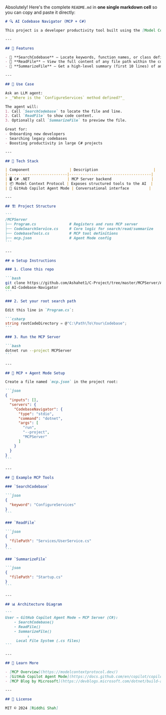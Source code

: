Absolutely! Here's the complete `README.md` in **one single markdown cell** so you can copy and paste it directly:

````markdown
# 🔍 AI Codebase Navigator (MCP + C#)

This project is a developer productivity tool built using the [Model Context Protocol (MCP)](https://modelcontextprotocol.dev), designed to let AI assistants interact with a local C# codebase through structured tools. It enables intelligent codebase exploration via search, file reading, and basic summarization — ideal for integrating with tools like **GitHub Copilot Agent Mode**.

---

## 🚀 Features

- 🔎 **SearchCodebase** — Locate keywords, function names, or class definitions across `.cs` files.
- 📂 **ReadFile** — View the full content of any file path within the codebase.
- 🧠 **SummarizeFile** — Get a high-level summary (first 10 lines) of any C# file.

---

## 🧠 Use Case

Ask an LLM agent:  
> _"Where is the `ConfigureServices` method defined?"_

The agent will:
1. Call `SearchCodebase` to locate the file and line.
2. Call `ReadFile` to show code content.
3. Optionally call `SummarizeFile` to preview the file.

Great for:
- Onboarding new developers
- Searching legacy codebases
- Boosting productivity in large C# projects

---

## 🧰 Tech Stack

| Component                  | Description                         |
|---------------------------|-------------------------------------|
| 🖥️ C# .NET                 | MCP Server backend                  |
| 📦 Model Context Protocol | Exposes structured tools to the AI  |
| 🤖 GitHub Copilot Agent Mode | Conversational interface         |

---

## 🏗️ Project Structure

```
/MCPServer
├── Program.cs               # Registers and runs MCP server
├── CodeSearchService.cs     # Core logic for search/read/summarize
├── CodebaseTools.cs         # MCP tool definitions
├── mcp.json                 # Agent Mode config
```

---

## ⚙️ Setup Instructions

### 1. Clone this repo

```bash
git clone https://github.com/Ashahet1/C-Project/tree/master/MCPServer/AICodeNavigator.git
cd AI-Codebase-Navigator
```

### 2. Set your root search path

Edit this line in `Program.cs`:

```csharp
string rootCodeDirectory = @"C:\Path\To\Your\Codebase";
```

### 3. Run the MCP Server

```bash
dotnet run --project MCPServer
```

---

## 🤖 MCP + Agent Mode Setup

Create a file named `mcp.json` in the project root:

```json
{
  "inputs": [],
  "servers": {
    "CodebaseNavigator": {
      "type": "stdio",
      "command": "dotnet",
      "args": [
        "run",
        "--project",
        "MCPServer"
      ]
    }
  }
}
```

---

## 🧪 Example MCP Tools

### `SearchCodebase`

```json
{
  "keyword": "ConfigureServices"
}
```

### `ReadFile`

```json
{
  "filePath": "Services/UserService.cs"
}
```

### `SummarizeFile`

```json
{
  "filePath": "Startup.cs"
}
```

---

## 📊 Architecture Diagram

```
User → GitHub Copilot Agent Mode → MCP Server (C#):
    - SearchCodebase()
    - ReadFile()
    - SummarizeFile()
          ↓
     Local File System (.cs files)
```

---

## 📖 Learn More

- [MCP Overview](https://modelcontextprotocol.dev/)
- [GitHub Copilot Agent Mode](https://docs.github.com/en/copilot/copilot-in-the-cli/using-github-copilot-in-the-cli)
- [MCP Blog by Microsoft](https://devblogs.microsoft.com/dotnet/build-a-model-context-protocol-mcp-server-in-csharp/)

---

## 📄 License

MIT © 2024 [Riddhi Shah]
````
